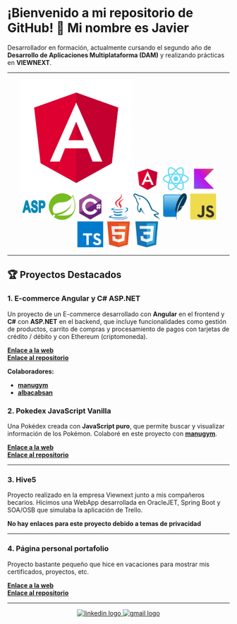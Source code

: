 # ¡Bienvenido a mi repositorio de GitHub! 👋 Mi nombre es Javier

Desarrollador en formación, actualmente cursando el segundo año de **Desarrollo de Aplicaciones Multiplataforma (DAM)** y realizando prácticas en **VIEWNEXT**.

---

<div align="center">
  <a href="#"><img src="images/angular-original.svg" /></a>
  <img src="images/angular-original.svg" referrerpolicy="no-referrer" height="60" alt="angular logo"  />
  <img src="images/react.svg" referrerpolicy="no-referrer" height="60" alt="react logo"  />
  <img src="images/kotlin-original.svg" referrerpolicy="no-referrer" height="60" alt="kotlin logo"  />
  <img src="images/asp.svg" referrerpolicy="no-referrer" height="60" alt="asp.net logo"  />
  <img src="images/spring-original.svg" referrerpolicy="no-referrer" height="60" alt="spring logo"  />
  <img src="images/csharp.svg" referrerpolicy="no-referrer" height="60" alt="csharp logo"  />
  <img src="images/java-original.svg" referrerpolicy="no-referrer" height="60" alt="java logo"  />
  <img src="images/mysql-original.svg" referrerpolicy="no-referrer" height="60" alt="mysql logo"  />
  <img src="images/sqlite-original.svg" referrerpolicy="no-referrer" height="60" alt="sqlite logo"  />
  <img src="images/js.svg" referrerpolicy="no-referrer" height="60" alt="javascript logo"  />
  <img src="images/ts.svg" referrerpolicy="no-referrer" height="60" alt="typescript logo"  />
  <img src="images/html.svg" referrerpolicy="no-referrer" height="60" alt="html5 logo"  />
  <img src="images/css.svg" referrerpolicy="no-referrer" height="60" alt="css3 logo"  />
</div>

---

## 🏆 Proyectos Destacados

### 1. **E-commerce Angular y C# ASP.NET**
Un proyecto de un E-commerce desarrollado con **Angular** en el frontend y **C#** con **ASP.NET** en el backend, que incluye funcionalidades como gestión de productos, carrito de compras y procesamiento de pagos con tarjetas de crédito / débito y con Ethereum (criptomoneda).

**[Enlace a la web ](https://turingclothes.vercel.app/)** <br>
**[Enlace al repositorio ](https://github.com/manugym/E-commerce)**

**Colaboradores:**
- **[manugym](https://github.com/manugym)**
- **[albacabsan](https://github.com/albacabsan)**

### 2. **Pokedex JavaScript Vanilla**
Una Pokédex creada con **JavaScript puro**, que permite buscar y visualizar información de los Pokémon. Colaboré en este proyecto con **[manugym](https://github.com/manugym)**.

**[Enlace a la web ](https://manugym.github.io/Proyecto_Pokedex/)** <br>
**[Enlace al repositorio ](https://github.com/manugym/Proyecto_Pokedex)**

---

### 3. **Hive5**
Proyecto realizado en la empresa Viewnext junto a mis compañeros becarios.
Hicimos una WebApp desarrollada en OracleJET, Spring Boot y SOA/OSB que simulaba la aplicación de Trello.

**No hay enlaces para este proyecto debido a temas de privacidad**

---

### 4. **Página personal portafolio**
Proyecto bastante pequeño que hice en vacaciones para mostrar mis certificados, proyectos, etc.

**[Enlace a la web ](https://javirkdev.vercel.app/)** <br>
**[Enlace al repositorio ](https://github.com/javirkdev/Pagina-Personal)**

---

<div align="center">
  <a href="https://www.linkedin.com/in/javier-rico-navarro-0592202a2/" target="_blank">
    <img src="https://img.shields.io/static/v1?message=LinkedIn&logo=linkedin&label=&color=0077B5&logoColor=white&labelColor=&style=for-the-badge" height="35" alt="linkedin logo"  />
  </a>
  <a href="mailto:javier.riconav@gmail.com">
    <img src="https://img.shields.io/static/v1?message=Gmail&logo=gmail&label=&color=D14836&logoColor=white&labelColor=&style=for-the-badge" height="35" alt="gmail logo"  />
  </a>
</div>
